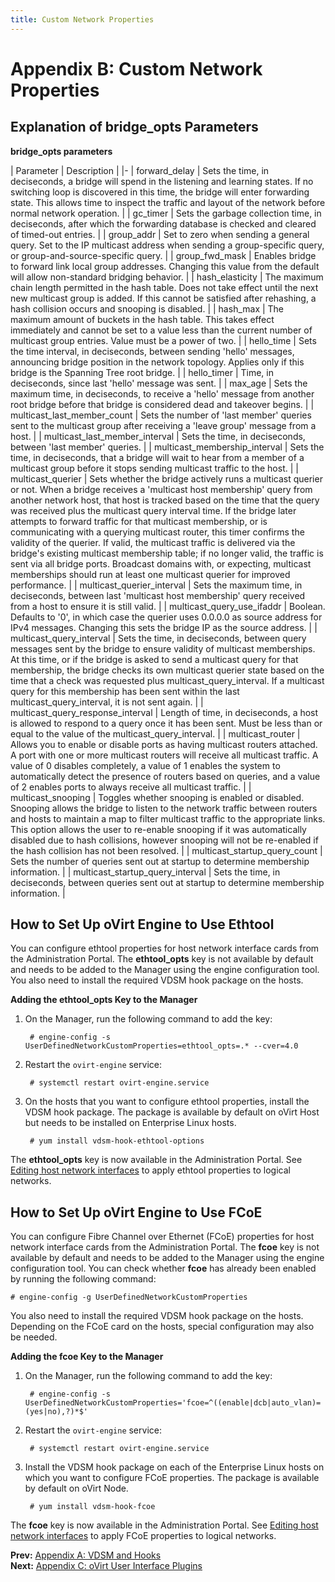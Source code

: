```yaml
---
title: Custom Network Properties
---
```


# Appendix B: Custom Network Properties

## Explanation of bridge_opts Parameters

**bridge_opts parameters**

| Parameter | Description |
|-
| forward_delay | Sets the time, in deciseconds, a bridge will spend in the listening and learning states. If no switching loop is discovered in this time, the bridge will enter forwarding state. This allows time to inspect the traffic and layout of the network before normal network operation. |
| gc_timer | Sets the garbage collection time, in deciseconds, after which the forwarding database is checked and cleared of timed-out entries. |
| group_addr | Set to zero when sending a general query. Set to the IP multicast address when sending a group-specific query, or group-and-source-specific query. |
| group_fwd_mask | Enables bridge to forward link local group addresses. Changing this value from the default will allow non-standard bridging behavior. |
| hash_elasticity | The maximum chain length permitted in the hash table. Does not take effect until the next new multicast group is added. If this cannot be satisfied after rehashing, a hash collision occurs and snooping is disabled. |
| hash_max | The maximum amount of buckets in the hash table. This takes effect immediately and cannot be set to a value less than the current number of multicast group entries. Value must be a power of two. |
| hello_time | Sets the time interval, in deciseconds, between sending 'hello' messages, announcing bridge position in the network topology. Applies only if this bridge is the Spanning Tree root bridge. |
| hello_timer | Time, in deciseconds, since last 'hello' message was sent. |
| max_age | Sets the maximum time, in deciseconds, to receive a 'hello' message from another root bridge before that bridge is considered dead and takeover begins. |
| multicast_last_member_count | Sets the number of 'last member' queries sent to the multicast group after receiving a 'leave group' message from a host.  |
| multicast_last_member_interval | Sets the time, in deciseconds, between 'last member' queries. |
| multicast_membership_interval | Sets the time, in deciseconds, that a bridge will wait to hear from a member of a multicast group before it stops sending multicast traffic to the host. |
| multicast_querier | Sets whether the bridge actively runs a multicast querier or not. When a bridge receives a 'multicast host membership' query from another network host, that host is tracked based on the time that the query was received plus the multicast query interval time. If the bridge later attempts to forward traffic for that multicast membership, or is communicating with a querying multicast router, this timer confirms the validity of the querier. If valid, the multicast traffic is delivered via the bridge's existing multicast membership table; if no longer valid, the traffic is sent via all bridge ports. Broadcast domains with, or expecting, multicast memberships should run at least one multicast querier for improved performance. |
| multicast_querier_interval | Sets the maximum time, in deciseconds, between last 'multicast host membership' query received from a host to ensure it is still valid. |
| multicast_query_use_ifaddr | Boolean. Defaults to '0', in which case the querier uses 0.0.0.0 as source address for IPv4 messages. Changing this sets the bridge IP as the source address. |
| multicast_query_interval | Sets the time, in deciseconds, between query messages sent by the bridge to ensure validity of multicast memberships. At this time, or if the bridge is asked to send a multicast query for that membership, the bridge checks its own multicast querier state based on the time that a check was requested plus multicast_query_interval. If a multicast query for this membership has been sent within the last multicast_query_interval, it is not sent again. |
| multicast_query_response_interval | Length of time, in deciseconds, a host is allowed to respond to a query once it has been sent. Must be less than or equal to the value of the multicast_query_interval. |
| multicast_router | Allows you to enable or disable ports as having multicast routers attached. A port with one or more multicast routers will receive all multicast traffic. A value of 0 disables completely, a value of 1 enables the system to automatically detect the presence of routers based on queries, and a value of 2 enables ports to always receive all multicast traffic. |
| multicast_snooping | Toggles whether snooping is enabled or disabled. Snooping allows the bridge to listen to the network traffic between routers and hosts to maintain a map to filter multicast traffic to the appropriate links. This option allows the user to re-enable snooping if it was automatically disabled due to hash collisions, however snooping will not be re-enabled if the hash collision has not been resolved. |
| multicast_startup_query_count | Sets the number of queries sent out at startup to determine membership information. |
| multicast_startup_query_interval | Sets the time, in deciseconds, between queries sent out at startup to determine membership information. |

## How to Set Up oVirt Engine to Use Ethtool

You can configure ethtool properties for host network interface cards from the Administration Portal. The **ethtool_opts** key is not available by default and needs to be added to the Manager using the engine configuration tool. You also need to install the required VDSM hook package on the hosts.

**Adding the ethtool_opts Key to the Manager**

1. On the Manager, run the following command to add the key:

        # engine-config -s UserDefinedNetworkCustomProperties=ethtool_opts=.* --cver=4.0

2. Restart the `ovirt-engine` service:

        # systemctl restart ovirt-engine.service

3. On the hosts that you want to configure ethtool properties, install the VDSM hook package. The package is available by default on oVirt Host but needs to be installed on Enterprise Linux hosts.

        # yum install vdsm-hook-ethtool-options

The **ethtool_opts** key is now available in the Administration Portal. See [Editing host network interfaces](Editing_host_network_interfaces) to apply ethtool properties to logical networks.

## How to Set Up oVirt Engine to Use FCoE

You can configure Fibre Channel over Ethernet (FCoE) properties for host network interface cards from the Administration Portal. The **fcoe** key is not available by default and needs to be added to the Manager using the engine configuration tool. You can check whether **fcoe** has already been enabled by running the following command:

    # engine-config -g UserDefinedNetworkCustomProperties

You also need to install the required VDSM hook package on the hosts. Depending on the FCoE card on the hosts, special configuration may also be needed.

**Adding the fcoe Key to the Manager**

1. On the Manager, run the following command to add the key:

        # engine-config -s UserDefinedNetworkCustomProperties='fcoe=^((enable|dcb|auto_vlan)=(yes|no),?)*$'

2. Restart the `ovirt-engine` service:

        # systemctl restart ovirt-engine.service

3. Install the VDSM hook package on each of the Enterprise Linux hosts on which you want to configure FCoE properties. The package is available by default on oVirt Node.

        # yum install vdsm-hook-fcoe

The **fcoe** key is now available in the Administration Portal. See [Editing host network interfaces](Editing_host_network_interfaces) to apply FCoE properties to logical networks.

**Prev:** [Appendix A: VDSM and Hooks](../appe-VDSM_and_Hooks)<br>
**Next:** [Appendix C: oVirt User Interface Plugins](../appe-oVirt_User_Interface_Plugins)
